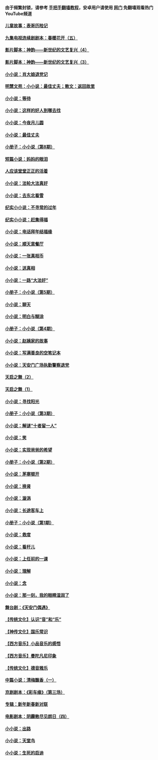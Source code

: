 #### 由于频繁封锁，请参考 [手把手翻墙教程](https://github.com/gfw-breaker/guides/wiki/)，安卓用户请使用 [网门](https://github.com/gfw-breaker/nogfw/blob/master/dl.md?t=05202101) 免翻墙观看热门YouTube频道 

#### [儿童故事：表哥历险记](../pages/328/383535.md?t=05202101) 

#### [九集电视连续剧剧本：春暖花开（五）](../pages/328/275919.md?t=05202101) 

#### [影片脚本：神韵——新世纪的文艺复兴（4）](../pages/328/266089.md?t=05202101) 

#### [影片脚本：神韵——新世纪的文艺复兴（3）](../pages/328/266087.md?t=05202101) 

#### [小小说：肖大娘退党记](../pages/328/239807.md?t=05202101) 

#### [明慧文苑：小小说：最佳丈夫；散文：返回故里](../pages/328/3439.md?t=05202101) 

#### [小小说：等待](../pages/328/223927.md?t=05202101) 

#### [小小说：这样的好人到哪去找](../pages/328/209396.md?t=05202101) 

#### [小小说：今夜月儿圆](../pages/328/193588.md?t=05202101) 

#### [小小说：最佳丈夫](../pages/328/190938.md?t=05202101) 

#### [小册子：小小说（第8期）](../pages/328/188202.md?t=05202101) 

#### [短篇小说：妈妈的眼泪](../pages/328/187712.md?t=05202101) 

#### [人应该堂堂正正的活着](../pages/328/182430.md?t=05202101) 

#### [小小说：法轮大法真好](../pages/328/174669.md?t=05202101) 

#### [小小说：去东北看雪](../pages/328/173882.md?t=05202101) 

#### [纪实小小说：不寻常的过年](../pages/328/173187.md?t=05202101) 

#### [纪实小小说：赶集得福](../pages/328/172652.md?t=05202101) 

#### [小小说：电话拜年结福缘](../pages/328/172533.md?t=05202101) 

#### [小小说：顺天意餐厅](../pages/328/170182.md?t=05202101) 

#### [小小说：一张真相币](../pages/328/169410.md?t=05202101) 

#### [小小说：送真相](../pages/328/166713.md?t=05202101) 

#### [小小说：一路“大法好”](../pages/328/162016.md?t=05202101) 

#### [小册子：小小说（第5期）](../pages/328/161131.md?t=05202101) 

#### [小小说：聊天](../pages/328/159640.md?t=05202101) 

#### [小小说：明白与糊涂](../pages/328/158101.md?t=05202101) 

#### [小册子：小小说（第4期）](../pages/328/158006.md?t=05202101) 

#### [小小说：赵姨家的故事](../pages/328/157843.md?t=05202101) 

#### [小小说：写满善良的空笔记本](../pages/328/157382.md?t=05202101) 

#### [小小说：天安门广场执勤警察退党](../pages/328/156982.md?t=05202101) 

#### [天启之舞（2）](../pages/328/153440.md?t=05202101) 

#### [天启之舞（1）](../pages/328/153439.md?t=05202101) 

#### [小小说：寻找阳光](../pages/328/153065.md?t=05202101) 

#### [小册子：小小说（第3期）](../pages/328/151715.md?t=05202101) 

#### [小小说：解谜“十者留一人”](../pages/328/148967.md?t=05202101) 

#### [小小说：笑](../pages/328/148905.md?t=05202101) 

#### [小小说：实现爸爸的希望](../pages/328/148096.md?t=05202101) 

#### [小册子：小小说（第2期）](../pages/328/147214.md?t=05202101) 

#### [小小说：茅塞顿开](../pages/328/147030.md?t=05202101) 

#### [小小说：换肾](../pages/328/146770.md?t=05202101) 

#### [小小说：漩涡](../pages/328/146683.md?t=05202101) 

#### [小小说：长途客车上](../pages/328/145076.md?t=05202101) 

#### [小册子：小小说（第1期）](../pages/328/143963.md?t=05202101) 

#### [小小说：救度](../pages/328/143927.md?t=05202101) 

#### [小小说：看杆儿](../pages/328/142137.md?t=05202101) 

#### [小小说：上任前的一课](../pages/328/140808.md?t=05202101) 

#### [小小说：理解](../pages/328/140476.md?t=05202101) 

#### [小小说：念](../pages/328/139513.md?t=05202101) 

#### [小小说：那一刻，我的眼睛湿润了](../pages/328/138476.md?t=05202101) 

#### [舞台剧：《天安门偶遇》](../pages/328/117155.md?t=05202101) 

#### [【传统文化】认识“音”和“乐”](../pages/328/108667.md?t=05202101) 

#### [【神传文化】国乐常识](../pages/328/104225.md?t=05202101) 

#### [【西方音乐】小品音乐的感悟](../pages/328/102924.md?t=05202101) 

#### [【西方音乐】曼陀凡尼印象](../pages/328/102922.md?t=05202101) 

#### [【传统文化】德音雅乐](../pages/328/102923.md?t=05202101) 

#### [中篇小说：清梅飘香（一）](../pages/328/101058.md?t=05202101) 

#### [京剧剧本：《彩车缘》（第三场）](../pages/328/96434.md?t=05202101) 

#### [专辑：新年新春新对联](../pages/328/94991.md?t=05202101) 

#### [电影剧本：阴霾散尽见朗日（四）](../pages/328/87081.md?t=05202101) 

#### [小小说：出路](../pages/328/84848.md?t=05202101) 

#### [小小说：天堂鸟](../pages/328/83084.md?t=05202101) 

#### [小小说：生死的启迪](../pages/328/70977.md?t=05202101) 

